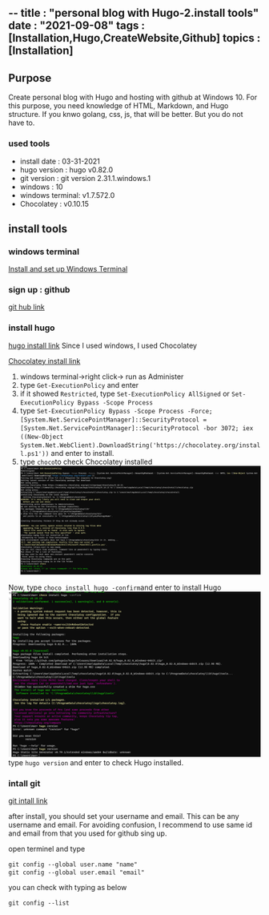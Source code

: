 --
title : "personal blog with Hugo-2.install tools"
date : "2021-09-08"
tags : [Installation,Hugo,CreateWebsite,Github]
topics : [Installation]
---

## Purpose

Create personal blog with Hugo and hosting with github at Windows 10.
For this purpose, you need knowledge of HTML, Markdown, and Hugo structure.
If you knwo golang, css, js, that will be better. But you do not have to.

### used tools

- install date : 03-31-2021
- hugo version : hugo v0.82.0
- git version : git version 2.31.1.windows.1
- windows : 10
- windows terminal: v1.7.572.0
- Chocolatey : v0.10.15

## install tools

### windows terminal

[Install and set up Windows Terminal](https://docs.microsoft.com/en-us/windows/terminal/get-started)

### sign up : github

[git hub link](https://github.com/)

### install hugo

[hugo install link](https://gohugo.io/getting-started/installing)
Since I used windows, I used Chocolatey

[Chocolatey install link](https://chocolatey.org/install)

1. windows terminal->right click-> run as Administer
2. type `Get-ExecutionPolicy` and enter
3. if it showed `Restricted`, type
   `Set-ExecutionPolicy AllSigned` or
   `Set-ExecutionPolicy Bypass -Scope Process` 
4. type `Set-ExecutionPolicy Bypass -Scope Process -Force; [System.Net.ServicePointManager]::SecurityProtocol = [System.Net.ServicePointManager]::SecurityProtocol -bor 3072; iex ((New-Object System.Net.WebClient).DownloadString('https://chocolatey.org/install.ps1'))` and enter to install.
5. type `choco`to check Chocolatey installed
   ![](https://raw.githubusercontent.com/eunhanlee/img/main/0045.jpg)

Now, type `choco install hugo -confirm`and enter to install Hugo
![](https://raw.githubusercontent.com/eunhanlee/img/main/0047.jpg)
type `hugo version` and enter to check Hugo installed.

### intall git

[git intall link](https://git-scm.com/downloads)

after install, you should set your username and email. This can be any username and email. For avoiding confusion, I recommend to use same id and email from that you used for github sing up.

open terminel and type
```
git config --global user.name "name"
git config --global user.email "email"
```

you can check with typing as below

```
git config --list
```

